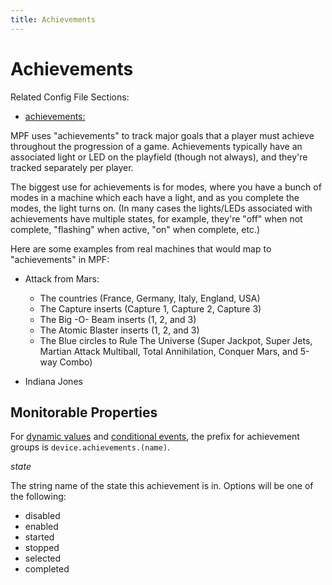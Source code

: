```yaml
---
title: Achievements
---
```


# Achievements


Related Config File Sections:

* [achievements:](../../config/achievements.md)

MPF uses "achievements" to track major goals that a player must
achieve throughout the progression of a game. Achievements typically
have an associated light or LED on the playfield (though not always),
and they're tracked separately per player.

The biggest use for achievements is for modes, where you have a bunch of
modes in a machine which each have a light, and as you complete the
modes, the light turns on. (In many cases the lights/LEDs associated
with achievements have multiple states, for example, they're "off"
when not complete, "flashing" when active, "on" when complete, etc.)

Here are some examples from real machines that would map to
"achievements" in MPF:

* Attack from Mars:

    * The countries (France, Germany, Italy, England, USA)
    * The Capture inserts (Capture 1, Capture 2, Capture 3)
    * The Big -O- Beam inserts (1, 2, and 3)
    * The Atomic Blaster inserts (1, 2, and 3)
    * The Blue circles to Rule The Universe (Super Jackpot, Super
      Jets, Martian Attack Multiball, Total Annihilation, Conquer
      Mars, and 5-way Combo)

* Indiana Jones

## Monitorable Properties

For
[dynamic values](../../config/instructions/dynamic_values.md) and
[conditional events](../../events/overview/conditional.md), the prefix for achievement groups is
`device.achievements.(name)`.

*state*

The string name of the state this achievement is in. 
Options will be one of the following:

   * disabled
   * enabled
   * started
   * stopped
   * selected
   * completed

